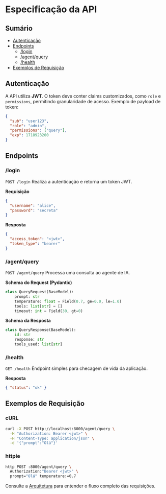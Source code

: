 # Especificação da API

## Sumário
- [Autenticação](#autenticacao)
- [Endpoints](#endpoints)
  - [/login](#login)
  - [/agent/query](#agentquery)
  - [/health](#health)
- [Exemplos de Requisição](#exemplos-de-requisicao)

## Autenticação
A API utiliza **JWT**. O token deve conter claims customizados, como `role` e
`permissions`, permitindo granularidade de acesso. Exemplo de payload de token:
```json
{
  "sub": "user123",
  "role": "admin",
  "permissions": ["query"],
  "exp": 1718923200
}
```

## Endpoints
### /login
`POST /login`
Realiza a autenticação e retorna um token JWT.

**Requisição**
```json
{
  "username": "alice",
  "password": "secreta"
}
```
**Resposta**
```json
{
  "access_token": "<jwt>",
  "token_type": "bearer"
}
```

### /agent/query
`POST /agent/query`
Processa uma consulta ao agente de IA.

**Schema do Request (Pydantic)**
```python
class QueryRequest(BaseModel):
    prompt: str
    temperature: float = Field(0.7, ge=0.0, le=1.0)
    tools: list[str] = []
    timeout: int = Field(30, gt=0)
```
**Schema da Resposta**
```python
class QueryResponse(BaseModel):
    id: str
    response: str
    tools_used: list[str]
```

### /health
`GET /health`
Endpoint simples para checagem de vida da aplicação.

**Resposta**
```json
{ "status": "ok" }
```

## Exemplos de Requisição
### cURL
```bash
curl -X POST http://localhost:8000/agent/query \
  -H "Authorization: Bearer <jwt>" \
  -H "Content-Type: application/json" \
  -d '{"prompt":"Olá"}'
```

### httpie
```bash
http POST :8000/agent/query \
  Authorization:"Bearer <jwt>" \
  prompt="Olá" temperature:=0.7
```

Consulte a [Arquitetura](arquitetura.md) para entender o fluxo completo das
requisições.
